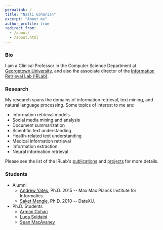 ```yaml
---
permalink: /
title: "Nazli Goharian"
excerpt: "About me"
author_profile: true
redirect_from:
  - /about/
  - /about.html
---
```


### Bio

I am a Clinical Professor in the Computer Science Department at [Georgetown University](www.georgetown.edu), and also the associate director of the [Information Retrieval Lab (IRLab)](http://ir.cs.georgetown.edu).

### Research

My research spans the domains of information retrieval, text mining, and natural language processing. Some topics of interest to me are:

- Information retrieval models
- Social media mining and analysis
- Document summarization
- Scientific text understanding
- Health-related text understanding
- Medical information retrieval
- Information extraction
- Neural information retrieval

Please see the list of the IRLab's [publications](http://ir.cs.georgetown.edu/publications/) and [projects](http://ir.cs.georgetown.edu/projects/) for more details.
<!-- I am the associate director of the [Information Retrieval Lab (IRLab)](http://ir.cs.georgetown.edu) which was founded in 1998 at Illinois University of Technology and is now growing as a part of Georgetown University's Computer Science department. -->

### Students

- Alumni
  - [Andrew Yates](http://andrewyates.net), Ph.D. 2015 -- Max Max Planck Institute for Informatics.
  - [Saket Mengle](https://www.linkedin.com/in/dr-saket-mengle-b8b632a/), Ph.D. 2010 -- DataXU.
- Ph.D. Students
  - [Arman Cohan](http://armancohan.com)
  - [Luca Soldaini](http://soldaini.net)
  - [Sean MacAvaney](https://macavaney.us)
